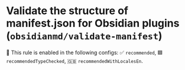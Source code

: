 # Validate the structure of manifest.json for Obsidian plugins (`obsidianmd/validate-manifest`)

💼 This rule is enabled in the following configs: ✅ `recommended`, 🟦 `recommendedTypeChecked`, 🇬🇧 `recommendedWithLocalesEn`.

<!-- end auto-generated rule header -->
